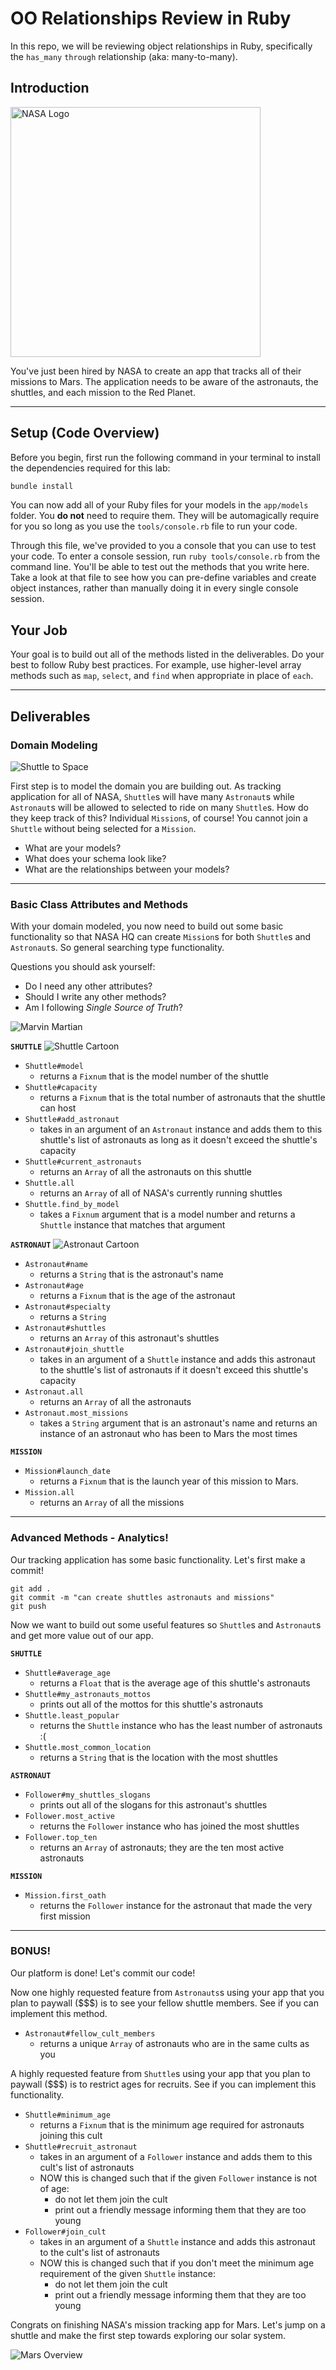 
OO Relationships Review in Ruby
==============

In this repo, we will be reviewing object relationships in Ruby, specifically the `has_many` `through` relationship (aka: many-to-many).

## Introduction

<img src="http://www.spitzer.caltech.edu/spitzer15/images/NASASelfies_Icon.png?1534553315" alt="NASA Logo" width="400"/>

You've just been hired by NASA to create an app that tracks all of their missions to Mars. The application needs to be aware of the astronauts, the shuttles, and each mission to the Red Planet.

---

## Setup (Code Overview)

Before you begin, first run the following command in your terminal to install the dependencies required for this lab:

```sh
bundle install
```

You can now add all of your Ruby files for your models in the `app/models` folder. You **do not** need to require them. They will be automagically require for you so long as you use the `tools/console.rb` file to run your code.

Through this file, we've provided to you a console that you can use to test your code. To enter a console session, run `ruby tools/console.rb` from the command line. You'll be able to test out the methods that you write here. Take a look at that file to see how you can pre-define variables and create object instances, rather than manually doing it in every single console session.

## Your Job

Your goal is to build out all of the methods listed in the deliverables. Do your best to follow Ruby best practices. For example, use higher-level array methods such as `map`, `select`, and `find` when appropriate in place of `each`.

---

## Deliverables

### Domain Modeling

![Shuttle to Space](https://media.giphy.com/media/RHBHqdYBUmmkw/giphy.gif)

First step is to model the domain you are building out. As tracking application for all of NASA, `Shuttle`s will have many `Astronaut`s while `Astronaut`s will be allowed to selected to ride on many `Shuttle`s. How do they keep track of this? Individual `Mission`s, of course! You cannot join a `Shuttle` without being selected for a `Mission`.

* What are your models?
* What does your schema look like?
* What are the relationships between your models?

---

### Basic Class Attributes and Methods

With your domain modeled, you now need to build out some basic functionality so that NASA HQ can create `Mission`s for both `Shuttle`s and `Astronaut`s. So general searching type functionality.

Questions you should ask yourself:

* Do I need any other attributes?
* Should I write any other methods?
* Am I following *Single Source of Truth*?

![Marvin Martian](https://media.giphy.com/media/5h7nwwMJdNpxoWxmlh/giphy-downsized.gif)

**`SHUTTLE`**
![Shuttle Cartoon](https://media.giphy.com/media/l4FGC3dPGy2VJJsIw/giphy-downsized.gif)
* `Shuttle#model`
  * returns a `Fixnum` that is the model number of the shuttle
* `Shuttle#capacity`
  * returns a `Fixnum` that is the total number of astronauts that the shuttle can host
* `Shuttle#add_astronaut`
  * takes in an argument of an `Astronaut` instance and adds them to this shuttle's list of astronauts as long as it doesn't exceed the shuttle's capacity
* `Shuttle#current_astronauts`
  * returns an `Array` of all the astronauts on this shuttle
* `Shuttle.all`
  * returns an `Array` of all of NASA's currently running shuttles
* `Shuttle.find_by_model`
  * takes a `Fixnum` argument that is a model number and returns a `Shuttle` instance that matches that argument

**`ASTRONAUT`**
![Astronaut Cartoon](https://media.giphy.com/media/xT8qBhrlNooHBYR9f2/giphy.gif)

* `Astronaut#name`
  * returns a `String` that is the astronaut's name
* `Astronaut#age`
  * returns a `Fixnum` that is the age of the astronaut
* `Astronaut#specialty`
  * returns a `String`
* `Astronaut#shuttles`
  * returns an `Array` of this astronaut's shuttles
* `Astronaut#join_shuttle`
  * takes in an argument of a `Shuttle` instance and adds this astronaut to the shuttle's list of astronauts if it doesn't exceed this shuttle's capacity
* `Astronaut.all`
  * returns an `Array` of all the astronauts
* `Astronaut.most_missions`
  * takes a `String` argument that is an astronaut's name and returns an instance of an astronaut who has been to Mars the most times

**`MISSION`**

* `Mission#launch_date`
  * returns a `Fixnum` that is the launch year of this mission to Mars.
* `Mission.all`
  * returns an `Array` of all the missions

---

### Advanced Methods - Analytics!

Our tracking application has some basic functionality. Let's first make a commit!

```
git add .
git commit -m "can create shuttles astronauts and missions"
git push
```

Now we want to build out some useful features so `Shuttle`s and `Astronaut`s and get more value out of our app.

**`SHUTTLE`**

* `Shuttle#average_age`
  * returns a `Float` that is the average age of this shuttle's astronauts
* `Shuttle#my_astronauts_mottos`
  * prints out all of the mottos for this shuttle's astronauts
* `Shuttle.least_popular`
  * returns the `Shuttle` instance who has the least number of astronauts :(
* `Shuttle.most_common_location`
  * returns a `String` that is the location with the most shuttles

**`ASTRONAUT`**

* `Follower#my_shuttles_slogans`
  * prints out all of the slogans for this astronaut's shuttles
* `Follower.most_active`
  * returns the `Follower` instance who has joined the most shuttles
* `Follower.top_ten`
  * returns an `Array` of astronauts; they are the ten most active astronauts

**`MISSION`**

* `Mission.first_oath`
  * returns the `Follower` instance for the astronaut that made the very first mission

---

### BONUS!

Our platform is done! Let's commit our code!

Now one highly requested feature from `Astronauts`s using your app that you plan to paywall ($$$) is to see your fellow shuttle members. See if you can implement this method.

* `Astronaut#fellow_cult_members`
  * returns a unique `Array` of astronauts who are in the same cults as you

A highly requested feature from `Shuttle`s using your app that you plan to paywall ($$$) is to restrict ages for recruits. See if you can implement this functionality.

* `Shuttle#minimum_age`
  * returns a `Fixnum` that is the minimum age required for astronauts joining this cult
* `Shuttle#recruit_astronaut`
  * takes in an argument of a `Follower` instance and adds them to this cult's list of astronauts
  * NOW this is changed such that if the given `Follower` instance is not of age:
    * do not let them join the cult
    * print out a friendly message informing them that they are too young
* `Follower#join_cult`
  * takes in an argument of a `Shuttle` instance and adds this astronaut to the cult's list of astronauts
  * NOW this is changed such that if you don't meet the minimum age requirement of the given `Shuttle` instance:
    * do not let them join the cult
    * print out a friendly message informing them that they are too young

Congrats on finishing NASA's mission tracking app for Mars. Let's jump on a shuttle and make the first step towards exploring our solar system.

![Mars Overview](https://media.giphy.com/media/3oriNWIJQ1EK6GQ9gY/giphy-downsized.gif)

